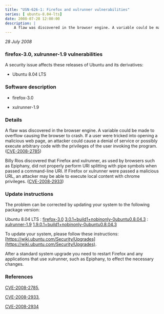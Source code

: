```yaml
---
title: "USN-626-1: Firefox and xulrunner vulnerabilities"
series: [ ubuntu-8.04-lts]
date: 2008-07-28 12:00:00
description: |
    A flaw was discovered in the browser engine. A variable could be made to overflow causing the browser to crash. If a user were tricked into opening a malicious web page, an attacker could cause a denial of service or possibly execute arbitrary code with the privileges of the user invoking the program. ([CVE-2008-2785](http://people.ubuntu.com/~ubuntu-security/cve/CVE-2008-2785))
--- 
```

 
 

*28 July 2008*

### firefox-3.0, xulrunner-1.9 vulnerabilities

A security issue affects these releases of Ubuntu and its derivatives:

* Ubuntu 8.04 LTS

### Software description

* firefox-3.0 

* xulrunner-1.9 

### Details

A flaw was discovered in the browser engine. A variable could be made to overflow causing the browser to crash. If a user were tricked into opening a malicious web page, an attacker could cause a denial of service or possibly execute arbitrary code with the privileges of the user invoking the program. ([CVE-2008-2785](http://people.ubuntu.com/~ubuntu-security/cve/CVE-2008-2785))

Billy Rios discovered that Firefox and xulrunner, as used by browsers such as Epiphany, did not properly perform URI splitting with pipe symbols when passed a command-line URI. If Firefox or xulrunner were passed a malicious URL, an attacker may be able to execute local content with chrome privileges. ([CVE-2008-2933](http://people.ubuntu.com/~ubuntu-security/cve/CVE-2008-2933)) 

### Update instructions

The problem can be corrected by updating your system to the following package version:

Ubuntu 8.04 LTS
 : [firefox-3.0](https://launchpad.net/ubuntu/+source/firefox-3.0) <span> [3.0.1+build1+nobinonly-0ubuntu0.8.04.3](https://launchpad.net/ubuntu/+source/firefox-3.0/3.0.1+build1+nobinonly-0ubuntu0.8.04.3) </span> 
 : [xulrunner-1.9](https://launchpad.net/ubuntu/+source/xulrunner-1.9) <span> [1.9.0.1+build1+nobinonly-0ubuntu0.8.04.3](https://launchpad.net/ubuntu/+source/xulrunner-1.9/1.9.0.1+build1+nobinonly-0ubuntu0.8.04.3) </span> 

To update your system, please follow these instructions: [https://wiki.ubuntu.com/Security/Upgrades](https://wiki.ubuntu.com/Security/Upgrades).

After a standard system upgrade you need to restart Firefox and any applications that use xulrunner, such as Epiphany, to effect the necessary changes. 

### References

 
 [CVE-2008-2785](http://people.ubuntu.com/~ubuntu-security/cve/CVE-2008-2785), 

 [CVE-2008-2933](http://people.ubuntu.com/~ubuntu-security/cve/CVE-2008-2933), 

 [CVE-2008-2934](http://people.ubuntu.com/~ubuntu-security/cve/CVE-2008-2934)
 

